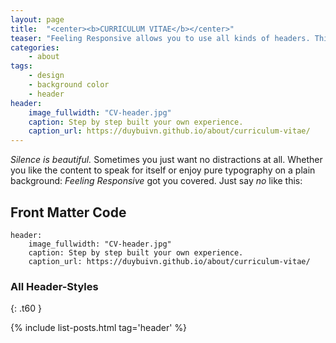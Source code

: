 ```yaml
---
layout: page
title:  "<center><b>CURRICULUM VITAE</b></center>"
teaser: "Feeling Responsive allows you to use all kinds of headers. This example shows <em>no</em> header at all. Just the navigation."
categories:
    - about
tags:
    - design
    - background color
    - header
header:
    image_fullwidth: "CV-header.jpg"
    caption: Step by step built your own experience.
    caption_url: https://duybuivn.github.io/about/curriculum-vitae/
---
```

*Silence is beautiful.* Sometimes you just want no distractions at all. Whether you like the content to speak for itself or enjoy pure typography on a plain background: *Feeling Responsive* got you covered. Just say *no* like this:

## Front Matter Code

~~~
header:
    image_fullwidth: "CV-header.jpg"
    caption: Step by step built your own experience.
    caption_url: https://duybuivn.github.io/about/curriculum-vitae/
~~~

### All Header-Styles
{: .t60 }

{% include list-posts.html tag='header' %}
